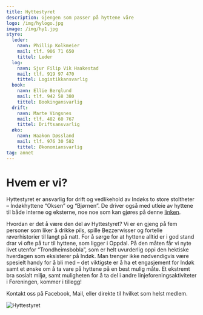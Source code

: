 ```yaml
---
title: Hyttestyret
description: Gjengen som passer på hyttene våre
logo: /img/hylogo.jpg
image: /img/hy1.jpg
styre:
  leder:
    navn: Phillip Kolkmeier
    mail: tlf. 906 71 650
    tittel: Leder
  log:
    navn: Sjur Filip Vik Haakestad
    mail: tlf. 919 97 470
    tittel: Logistikkansvarlig
  book:
    navn: Ellie Berglund
    mail: tlf. 942 58 380
    tittel: Bookingansvarlig
  drift:
    navn: Marte Vingsnes
    mail: tlf. 482 60 767
    tittel: Driftsansvarlig
  øko:
    navn: Haakon Døssland
    mail: tlf. 976 30 582
    tittel: Økonomiansvarlig
tag: annet
---
```


# Hvem er vi?

Hyttestyret er ansvarlig for drift og vedlikehold av Indøks to store stoltheter – Indøkhyttene “Oksen” og “Bjørnen”. De driver også med utleie av hyttene til både interne og eksterne, noe noe som kan gjøres på denne [linken](https://gamma.indokntnu.no/cabins).

Hvordan er det å være den del av Hyttestyret? Vi er en gjeng på fem personer som liker å drikke pils, spille Bezzerwisser og fortelle røverhistorier til langt på natt. For å sørge for at hyttene alltid er i god stand drar vi ofte på tur til hyttene, som ligger i Oppdal. På den måten får vi nyte livet utenfor “Trondheimsbobla”, som er helt uvurderlig oppi den hektiske hverdagen som eksisterer på Indøk. Man trenger ikke nødvendigvis være spesielt handy for å bli med – det viktigste er å ha et engasjement for Indøk samt et ønske om å ta vare på hyttene på en best mulig måte. Et ekstremt bra sosialt miljø, samt muligheten for å ta del i andre linjeforeningsaktiviteter i Foreningen, kommer i tillegg!

Kontakt oss på Facebook, Mail, eller direkte til hvilket som helst medlem.

![Hyttestyret](/img/hy2.jpg)
